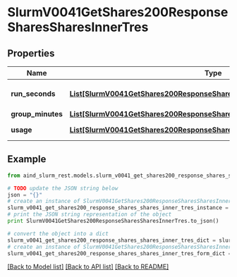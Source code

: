 # SlurmV0041GetShares200ResponseSharesSharesInnerTres


## Properties

Name | Type | Description | Notes
------------ | ------------- | ------------- | -------------
**run_seconds** | [**List[SlurmV0041GetShares200ResponseSharesSharesInnerTresRunSecondsInner]**](SlurmV0041GetShares200ResponseSharesSharesInnerTresRunSecondsInner.md) | Currently running tres-secs &#x3D; grp_used_tres_run_secs | [optional] 
**group_minutes** | [**List[SlurmV0041GetShares200ResponseSharesSharesInnerTresRunSecondsInner]**](SlurmV0041GetShares200ResponseSharesSharesInnerTresRunSecondsInner.md) | TRES-minute limit | [optional] 
**usage** | [**List[SlurmV0041GetShares200ResponseSharesSharesInnerTresUsageInner]**](SlurmV0041GetShares200ResponseSharesSharesInnerTresUsageInner.md) | Measure of each TRES usage | [optional] 

## Example

```python
from aind_slurm_rest.models.slurm_v0041_get_shares200_response_shares_shares_inner_tres import SlurmV0041GetShares200ResponseSharesSharesInnerTres

# TODO update the JSON string below
json = "{}"
# create an instance of SlurmV0041GetShares200ResponseSharesSharesInnerTres from a JSON string
slurm_v0041_get_shares200_response_shares_shares_inner_tres_instance = SlurmV0041GetShares200ResponseSharesSharesInnerTres.from_json(json)
# print the JSON string representation of the object
print SlurmV0041GetShares200ResponseSharesSharesInnerTres.to_json()

# convert the object into a dict
slurm_v0041_get_shares200_response_shares_shares_inner_tres_dict = slurm_v0041_get_shares200_response_shares_shares_inner_tres_instance.to_dict()
# create an instance of SlurmV0041GetShares200ResponseSharesSharesInnerTres from a dict
slurm_v0041_get_shares200_response_shares_shares_inner_tres_form_dict = slurm_v0041_get_shares200_response_shares_shares_inner_tres.from_dict(slurm_v0041_get_shares200_response_shares_shares_inner_tres_dict)
```
[[Back to Model list]](../README.md#documentation-for-models) [[Back to API list]](../README.md#documentation-for-api-endpoints) [[Back to README]](../README.md)


